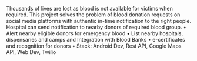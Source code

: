 Thousands of lives are lost as blood is not available for victims when required. This project solves the problem of blood donation requests on social media platforms with authentic in-time notification to the right people. Hospital can send notification to nearby donors of required blood group.
• Alert nearby eligible donors for emergency blood
• List nearby hospitals, dispensaries and camps and Integration with Blood Banks
• e-certificates and recognition for donors
• Stack: Android Dev, Rest API, Google Maps API, Web Dev, Twilio
